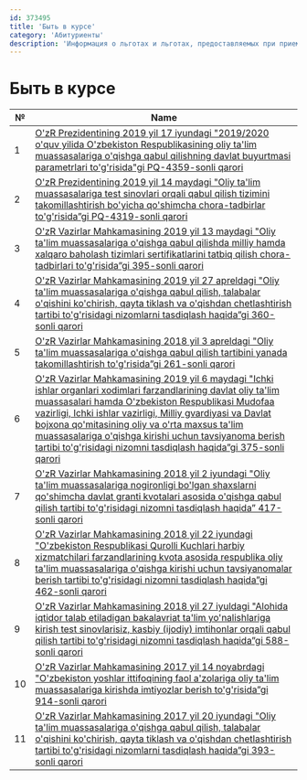```yaml
---
id: 373495
title: 'Быть в курсе'
category: 'Абитуриенты'
description: 'Информация о льготах и льготах, предоставляемых при приеме поступающих в вуз'
---
```


# Быть в курсе

| **№** | **Name**                                                                                                                                                                                                                                                                                                                                                                                                                                                |
| ----- | ------------------------------------------------------------------------------------------------------------------------------------------------------------------------------------------------------------------------------------------------------------------------------------------------------------------------------------------------------------------------------------------------------------------------------------------------------- |
| 1     | [O'zR Prezidentining 2019 yil 17 iyundagi "2019/2020 o'quv yilida O'zbekiston Respublikasining oliy ta'lim muassasalariga o'qishga qabul qilishning davlat buyurtmasi parametrlari to'g'risida"gi PQ-4359-sonli qarori](http://lex.uz/docs/4380360?otherlang=3)                                                                                                                                                                                         |
| 2     | [O'zR Prezidentining 2019 yil 14 maydagi "Oliy ta'lim muassasalariga test sinovlari orqali qabul qilish tizimini takomillashtirish bo'yicha qo'shimcha chora-tadbirlar to'g'risida”gi PQ-4319-sonli qarori](http://lex.uz/docs/4334802)                                                                                                                                                                                                                 |
| 3     | [O'zR Vazirlar Mahkamasining 2019 yil 13 maydagi "Oliy ta'lim muassasalariga o'qishga qabul qilishda milliy hamda xalqaro baholash tizimlari sertifikatlarini tatbiq qilish chora-tadbirlari to'g'risida”gi 395-sonli qarori](http://lex.uz/ru/docs/4340454?otherlang=3)                                                                                                                                                                                |
| 4     | [O'zR Vazirlar Mahkamasining 2019 yil 27 apreldagi "Oliy ta'lim muassasalariga o'qishga qabul qilish, talabalar o'qishini ko'chirish, qayta tiklash va o'qishdan chetlashtirish tartibi to'g'risidagi nizomlarni tasdiqlash haqida”gi 360-sonli qarori](http://lex.uz/docs/4312702#4313663)                                                                                                                                                             |
| 5     | [O'zR Vazirlar Mahkamasining 2018 yil 3 apreldagi "Oliy ta'lim muassasalariga o'qishga qabul qilish tartibini yanada takomillashtirish to'g'risida”gi 261-sonli qarori](http://lex.uz/docs/3646570#3679062)                                                                                                                                                                                                                                             |
| 6     | [O'zR Vazirlar Mahkamasining 2019 yil 6 maydagi "Ichki ishlar organlari xodimlari farzandlarining davlat oliy ta'lim muassasalari hamda O'zbekiston Respublikasi Mudofaa vazirligi, Ichki ishlar vazirligi, Milliy gvardiyasi va Davlat bojxona qo'mitasining oliy va o'rta maxsus ta'lim muassasalariga o'qishga kirishi uchun tavsiyanoma berish tartibi to'g'risidagi nizomni tasdiqlash haqida”gi 375-sonli qarori](http://www.lex.uz/docs/4322401) |
| 7     | [O'zR Vazirlar Mahkamasining 2018 yil 2 iyundagi "Oliy ta'lim muassasalariga nogironligi bo'lgan shaxslarni qo'shimcha davlat granti kvotalari asosida o'qishga qabul qilish tartibi to'g'risidagi nizomni tasdiqlash haqida” 417-sonli qarori](http://lex.uz/docs/3765153?query=%D0%BD%D0%BE%D0%B3%D0%B8%D1%80%D0%BE%D0%BD)                                                                                                                            |
| 8     | [O'zR Vazirlar Mahkamasining 2018 yil 22 iyundagi "O'zbekiston Respublikasi Qurolli Kuchlari harbiy xizmatchilari farzandlarining kvota asosida respublika oliy ta'lim muassasalariga o'qishga kirishi uchun tavsiyanomalar berish tartibi to'g'risidagi nizomni tasdiqlash haqida”gi 462-sonli qarori](http://lex.uz/docs/3792247)                                                                                                                     |
| 9     | [O'zR Vazirlar Mahkamasining 2018 yil 27 iyuldagi "Alohida iqtidor talab etiladigan bakalavriat ta'lim yo'nalishlariga kirish test sinovlarisiz, kasbiy (ijodiy) imtihonlar orqali qabul qilish tartibi to'g'risidagi nizomni tasdiqlash haqida”gi 588-sonli qarori](http://lex.uz/docs/3843126?query=%D1%83%D0%BC%D1%83%D0%BC%D0%B8%D0%B9%20%D1%9E%D1%80%D1%82%D0%B0%20%D1%82%D0%B0%D1%8A%D0%BB%D0%B8%D0%BC)                                           |
| 10    | [O'zR Vazirlar Mahkamasining 2017 yil 14 noyabrdagi "O'zbekiston yoshlar ittifoqining faol a'zolariga oliy ta'lim muassasalariga kirishda imtiyozlar berish to'g'risida”gi 914-sonli qarori](http://lex.uz/docs/-3409650)                                                                                                                                                                                                                               |
| 11    | [O'zR Vazirlar Mahkamasining 2017 yil 20 iyundagi "Oliy ta'lim muassasalariga o'qishga qabul qilish, talabalar o'qishini ko'chirish, qayta tiklash va o'qishdan chetlashtirish tartibi to'g'risidagi nizomlarni tasdiqlash haqida”gi 393-sonli qarori](http://lex.uz/docs/3244181)                                                                                                                                                                      |
